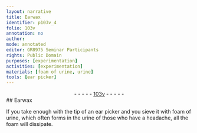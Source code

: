 ```yaml
---
layout: narrative
title: Earwax
identifier: p103v_4
folio: 103v
annotation: no
author:
mode: annotated
editor: GR8975 Seminar Participants
rights: Public Domain
purposes: [experimentation]
activities: [experimentation]
materials: [foam of urine, urine]
tools: [ear picker]
---
```


 <div class="folio" align="center">- - - - - <a href="http://gallica.bnf.fr/ark:/12148/btv1b10500001g/f212.image" target="_blank">103v</a> - - - - - </div>   
## Earwax

 
<span class="activity"></span>If you take enough with the tip of an <span class="tool">ear picker</span> and you sieve it with <span class="material">foam of urine</span>, which often forms in the <span class="material">urine</span> of those who have a headache, all the foam will dissipate.
 